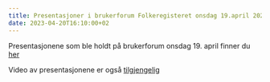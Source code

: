 ```yaml
---
title: Presentasjoner i brukerforum Folkeregisteret onsdag 19.april 2023
date: 2023-04-20T16:10:00+02
---
```


Presentasjonene som ble holdt på brukerforum onsdag 19. april finner du [her](../dokumenter/20230419_Brukerforum_presentasjonerSamlet.pdf)

Video av presentasjonene er også [tilgjengelig](https://skatteetat.aventia.no/archive/42)
